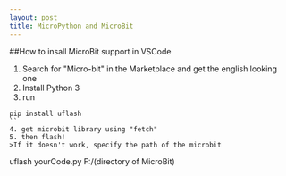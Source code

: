 ```yaml
---
layout: post
title: MicroPython and MicroBit
---
```


##How to insall MicroBit support in VSCode

1. Search for "Micro-bit" in the Marketplace and get the english looking one
2. Install Python 3
3. run
```
pip install uflash
``
4. get microbit library using "fetch"
5. then flash! 
>If it doesn't work, specify the path of the microbit
```
uflash yourCode.py F:/(directory of MicroBit)
```